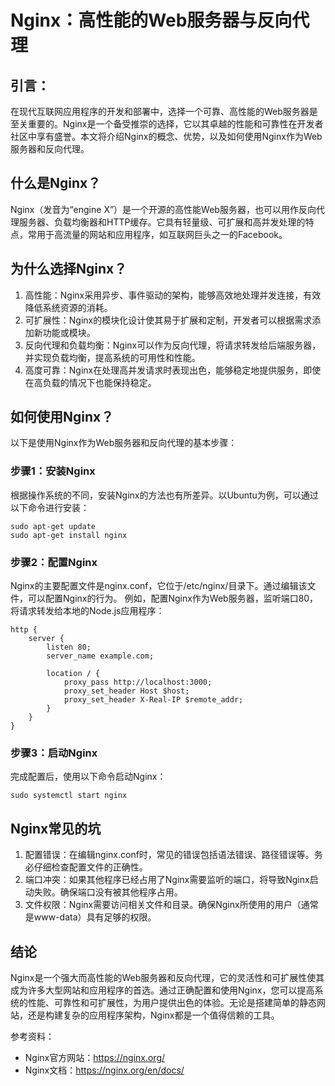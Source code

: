 # Nginx：高性能的Web服务器与反向代理

## 引言：
在现代互联网应用程序的开发和部署中，选择一个可靠、高性能的Web服务器是至关重要的。Nginx是一个备受推崇的选择，它以其卓越的性能和可靠性在开发者社区中享有盛誉。本文将介绍Nginx的概念、优势，以及如何使用Nginx作为Web服务器和反向代理。

## 什么是Nginx？
Nginx（发音为“engine X”）是一个开源的高性能Web服务器，也可以用作反向代理服务器、负载均衡器和HTTP缓存。它具有轻量级、可扩展和高并发处理的特点，常用于高流量的网站和应用程序，如互联网巨头之一的Facebook。

## 为什么选择Nginx？
1. 高性能：Nginx采用异步、事件驱动的架构，能够高效地处理并发连接，有效降低系统资源的消耗。
2. 可扩展性：Nginx的模块化设计使其易于扩展和定制，开发者可以根据需求添加新功能或模块。
3. 反向代理和负载均衡：Nginx可以作为反向代理，将请求转发给后端服务器，并实现负载均衡，提高系统的可用性和性能。
4. 高度可靠：Nginx在处理高并发请求时表现出色，能够稳定地提供服务，即使在高负载的情况下也能保持稳定。

## 如何使用Nginx？
以下是使用Nginx作为Web服务器和反向代理的基本步骤：

### 步骤1：安装Nginx
根据操作系统的不同，安装Nginx的方法也有所差异。以Ubuntu为例，可以通过以下命令进行安装：

```
sudo apt-get update
sudo apt-get install nginx
```

### 步骤2：配置Nginx
Nginx的主要配置文件是nginx.conf，它位于/etc/nginx/目录下。通过编辑该文件，可以配置Nginx的行为。
例如，配置Nginx作为Web服务器，监听端口80，将请求转发给本地的Node.js应用程序：

```
http {
    server {
        listen 80;
        server_name example.com;

        location / {
            proxy_pass http://localhost:3000;
            proxy_set_header Host $host;
            proxy_set_header X-Real-IP $remote_addr;
        }
    }
}
```

### 步骤3：启动Nginx
完成配置后，使用以下命令启动Nginx：

```
sudo systemctl start nginx
```

## Nginx常见的坑
1. 配置错误：在编辑nginx.conf时，常见的错误包括语法错误、路径错误等。务必仔细检查配置文件的正确性。
2. 端口冲突：如果其他程序已经占用了Nginx需要监听的端口，将导致Nginx启动失败。确保端口没有被其他程序占用。
3. 文件权限：Nginx需要访问相关文件和目录。确保Nginx所使用的用户（通常是www-data）具有足够的权限。

## 结论
Nginx是一个强大而高性能的Web服务器和反向代理，它的灵活性和可扩展性使其成为许多大型网站和应用程序的首选。通过正确配置和使用Nginx，您可以提高系统的性能、可靠性和可扩展性，为用户提供出色的体验。无论是搭建简单的静态网站，还是构建复杂的应用程序架构，Nginx都是一个值得信赖的工具。

参考资料：

* Nginx官方网站：https://nginx.org/
* Nginx文档：https://nginx.org/en/docs/